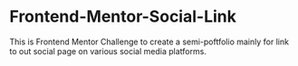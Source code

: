 # Frontend-Mentor-Social-Link
 This is Frontend Mentor Challenge to create a semi-poftfolio mainly for link to out social page on various social media platforms.
